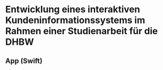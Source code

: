 # Entwicklung eines interaktiven Kundeninformationssystems im Rahmen einer Studienarbeit für die DHBW

## App (Swift)